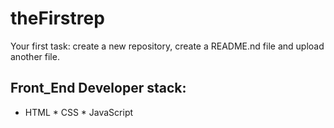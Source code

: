 # theFirstrep
Your first task: create a new repository, create a README.nd file and upload another file.
## Front_End Developer stack:
* HTML
﻿﻿* CSS
﻿﻿* JavaScript
